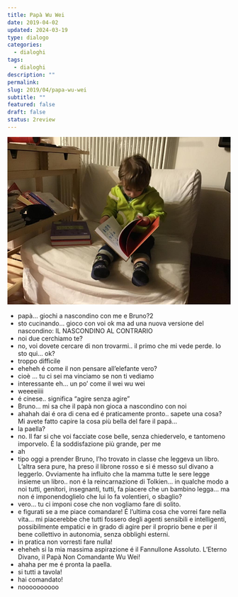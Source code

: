 ```yaml
---
title: Papà Wu Wei
date: 2019-04-02
updated: 2024-03-19
type: dialogo
categories:
  - dialoghi
tags:
  - dialoghi
description: ""
permalink: 
slug: 2019/04/papa-wu-wei
subtitle: ""
featured: false
draft: false
status: 2review
---
```

![](../../assets/img/post/2019/bruno-legge.jpg)

- papà... giochi a nascondino con me e Bruno?2
- sto cucinando... gioco con voi ok ma ad una nuova versione del nascondino: IL NASCONDINO AL CONTRARIO
- noi due cerchiamo te?
- no, voi dovete cercare di non trovarmi.. il primo che mi vede perde. Io sto qui... ok?
- troppo difficile
- eheheh é come il non pensare all’elefante vero?
- cioè ... tu ci sei ma vinciamo se non ti vediamo
- interessante eh... un po’ come il wei wu wei
- weeeeiiii
- é cinese.. significa “agire senza agire”
- Bruno... mi sa che il papà non gioca a nascondino con noi
- ahahah dai é ora di cena ed é praticamente pronto.. sapete una cosa? Mi avete fatto capire la cosa più bella del fare il papá...
- la paella?
- no. Il far si che voi facciate cose belle, senza chiedervelo, e tantomeno imporvelo. É la soddisfazione più grande, per me
- ah
- tipo oggi a prender Bruno, l’ho trovato in classe che leggeva un libro. L’altra sera pure, ha preso il librone rosso e si é messo sul divano a leggerlo. Ovviamente ha influito che la mamma tutte le sere legge insieme un libro.. non é la reincarnazione di Tolkien... in qualche modo a noi tutti, genitori, insegnanti, tutti, fa piacere che un bambino legga... ma non é imponendoglielo che lui lo fa volentieri, o sbaglio?
- vero... tu ci imponi cose che non vogliamo fare di solito.
- e figurati se a me piace comandare! É l’ultima cosa che vorrei fare nella vita... mi piacerebbe che tutti fossero degli agenti sensibili e intelligenti, possibilmente empatici e in grado di agire per il proprio bene e per il bene collettivo in autonomia, senza obblighi esterni.
- in pratica non vorresti fare nulla!
- eheheh si la mia massima aspirazione é il Fannullone Assoluto. L’Eterno Divano, il Papà Non Comandante Wu Wei!
- ahaha per me é pronta la paella.
- si tutti a tavola!
- hai comandato!
- noooooooooo
